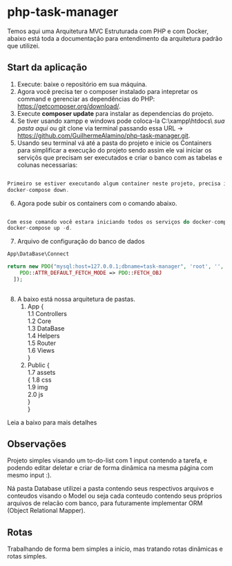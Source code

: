 # php-task-manager

Temos aqui uma Arquitetura MVC Estruturada com PHP e com Docker, abaixo está toda a documentação para entendimento da arquitetura padrão que utilizei.

## Start da aplicação

1. Execute: baixe o repositório em sua máquina.
2. Agora você precisa ter o composer instalado para intepretar os command e gerenciar as dependências do PHP: https://getcomposer.org/download/.
3. Execute **composer update** para instalar as dependencias do projeto.
4. Se tiver usando xampp e windows pode coloca-la C:\xampp\htdocs\ *sua pasta aqui* ou git clone via terminal passando essa URL -> https://github.com/GuilhermeAlamino/php-task-manager.git.
5. Usando seu terminal vá até a pasta do projeto e inicie os Containers para simplificar a execução do projeto sendo assim ele vai iniciar os serviçõs que precisam ser executados e criar o banco com as tabelas e colunas necessarias: 

```php

Primeiro se estiver executando algum container neste projeto, precisa interromper e remover todos como o comando abaixo
docker-compose down.

```
6. Agora pode subir os containers com o comando abaixo.

```php

Com esse comando você estara iniciando todos os serviços do docker-compose.yml o "-d" executa ele em segundo plano ou seja background.
docker-compose up -d.

```
7. Arquivo de configuração do banco de dados

```php
App\DataBase\Connect

return new PDO("mysql:host=127.0.0.1;dbname=task-manager", 'root', '', [
    PDO::ATTR_DEFAULT_FETCH_MODE => PDO::FETCH_OBJ
  ]);
  
```
8. A baixo está nossa arquitetura de pastas.
    1. App {<br>
        1.1 Controllers<br>
        1.2 Core<br>
        1.3 DataBase<br>
        1.4 Helpers<br>
        1.5 Router<br>
        1.6 Views<br>
    }
    2. Public {<br>
        1.7 assets<br>{
        1.8 css<br>
        1.9 img<br>
        2.0 js<br>
        }<br>
    }
        

Leia a baixo para mais detalhes 

## Observações


Projeto simples visando um to-do-list com 1 input contendo a tarefa, e podendo editar deletar e criar de forma dinâmica na mesma página com mesmo input :).

Ná pasta Database utilizei a pasta contendo seus respectivos arquivos e conteudos visando o Model ou seja cada conteudo contendo seus próprios arquivos de relacão com banco, para futuramente implementar ORM (Object Relational Mapper).

## Rotas

Trabalhando de forma bem simples a inicio, mas tratando rotas dinâmicas e rotas simples.
